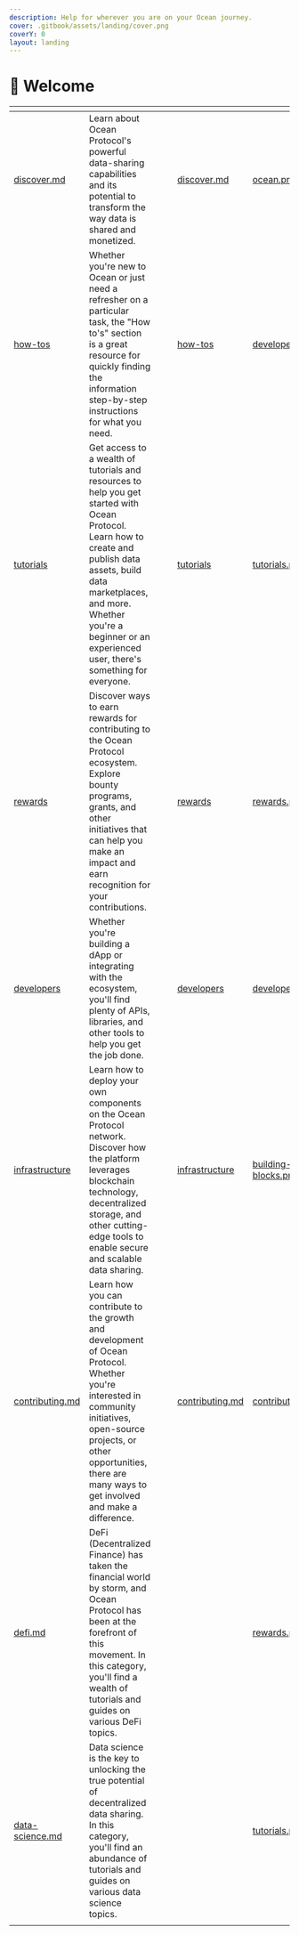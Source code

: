 ```yaml
---
description: Help for wherever you are on your Ocean journey.
cover: .gitbook/assets/landing/cover.png
coverY: 0
layout: landing
---
```


# 👋 Welcome

<table data-view="cards"><thead><tr><th data-type="content-ref"></th><th></th><th data-hidden data-type="files"></th><th data-hidden data-type="files"></th><th data-hidden data-card-target data-type="content-ref"></th><th data-hidden data-card-cover data-type="files"></th></tr></thead><tbody><tr><td><a href="discover/discover.md">discover.md</a></td><td>Learn about Ocean Protocol's powerful data-sharing capabilities and its potential to transform the way data is shared and monetized.</td><td></td><td></td><td><a href="discover/discover.md">discover.md</a></td><td><a href=".gitbook/assets/landing/ocean.png">ocean.png</a></td></tr><tr><td><a href="how-tos/">how-tos</a></td><td>Whether you're new to Ocean or just need a refresher on a particular task, the "How to's" section is a great resource for quickly finding the information step-by-step instructions for what you need.</td><td></td><td></td><td><a href="how-tos/">how-tos</a></td><td><a href=".gitbook/assets/landing/developers.png">developers.png</a></td></tr><tr><td><a href="tutorials/">tutorials</a></td><td>Get access to a wealth of tutorials and resources to help you get started with Ocean Protocol. Learn how to create and publish data assets, build data marketplaces, and more. Whether you're a beginner or an experienced user, there's something for everyone.</td><td></td><td></td><td><a href="tutorials/">tutorials</a></td><td><a href=".gitbook/assets/landing/tutorials.png">tutorials.png</a></td></tr><tr><td><a href="rewards/">rewards</a></td><td>Discover ways to earn rewards for contributing to the Ocean Protocol ecosystem. Explore bounty programs, grants, and other initiatives that can help you make an impact and earn recognition for your contributions.</td><td></td><td></td><td><a href="rewards/">rewards</a></td><td><a href=".gitbook/assets/landing/rewards.png">rewards.png</a></td></tr><tr><td><a href="developers/">developers</a></td><td>Whether you're building a dApp or integrating with the ecosystem, you'll find plenty of APIs, libraries, and other tools to help you get the job done.</td><td></td><td></td><td><a href="developers/">developers</a></td><td><a href=".gitbook/assets/landing/developers.png">developers.png</a></td></tr><tr><td><a href="infrastructure/">infrastructure</a></td><td>Learn how to deploy your own components on the Ocean Protocol network. Discover how the platform leverages blockchain technology, decentralized storage, and other cutting-edge tools to enable secure and scalable data sharing.</td><td></td><td></td><td><a href="infrastructure/">infrastructure</a></td><td><a href=".gitbook/assets/landing/building-blocks.png">building-blocks.png</a></td></tr><tr><td><a href="contribute/contributing.md">contributing.md</a></td><td>Learn how you can contribute to the growth and development of Ocean Protocol. Whether you're interested in community initiatives, open-source projects, or other opportunities, there are many ways to get involved and make a difference.</td><td></td><td></td><td><a href="contribute/contributing.md">contributing.md</a></td><td><a href=".gitbook/assets/landing/contribute.png">contribute.png</a></td></tr><tr><td><a href="defi.md">defi.md</a></td><td>DeFi (Decentralized Finance) has taken the financial world by storm, and Ocean Protocol has been at the forefront of this movement. In this category, you'll find a wealth of tutorials and guides on various DeFi topics.</td><td></td><td></td><td></td><td><a href=".gitbook/assets/landing/rewards.png">rewards.png</a></td></tr><tr><td><a href="data-science.md">data-science.md</a></td><td>Data science is the key to unlocking the true potential of decentralized data sharing. In this category, you'll find an abundance of tutorials and guides on various data science topics.</td><td></td><td></td><td></td><td><a href=".gitbook/assets/landing/tutorials.png">tutorials.png</a></td></tr><tr><td></td><td></td><td></td><td></td><td></td><td></td></tr></tbody></table>
